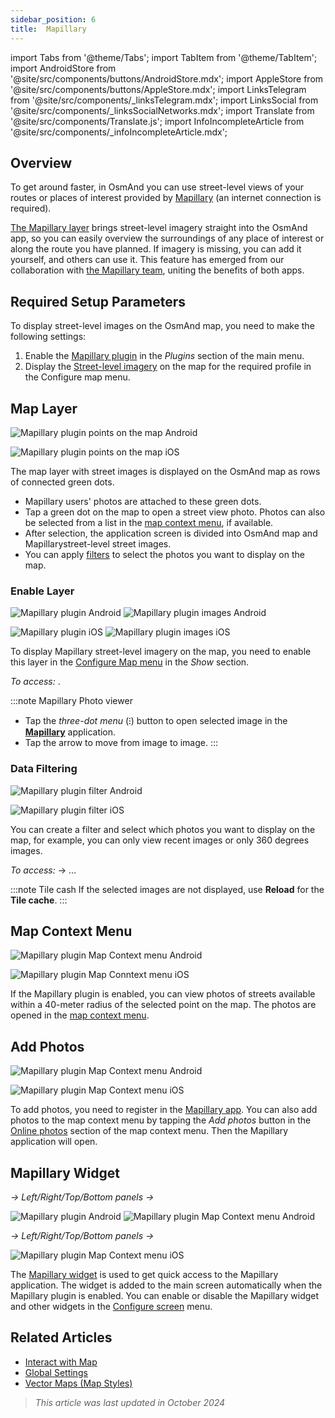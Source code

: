 ```yaml
---
sidebar_position: 6
title:  Mapillary
---
```


import Tabs from '@theme/Tabs';
import TabItem from '@theme/TabItem';
import AndroidStore from '@site/src/components/buttons/AndroidStore.mdx';
import AppleStore from '@site/src/components/buttons/AppleStore.mdx';
import LinksTelegram from '@site/src/components/_linksTelegram.mdx';
import LinksSocial from '@site/src/components/_linksSocialNetworks.mdx';
import Translate from '@site/src/components/Translate.js';
import InfoIncompleteArticle from '@site/src/components/_infoIncompleteArticle.mdx';


## Overview

To get around faster, in OsmAnd you can use street-level views of your routes or places of interest provided by [Mapillary](https://www.mapillary.com/) (an internet connection is required).  

[The Mapillary layer](https://www.mapillary.com/) brings street-level imagery straight into the OsmAnd app, so you can easily overview the surroundings of any place of interest or along the route you have planned. If imagery is missing, you can add it yourself, and others can use it. This feature has emerged from our collaboration with [the Mapillary team](https://www.mapillary.com/about), uniting the benefits of both apps.


## Required Setup Parameters

To display street-level images on the OsmAnd map, you need to make the following settings:

1. Enable the [Mapillary plugin](../plugins/#enable--disable) in the *Plugins* section of the main menu.
2. Display the [Street-level imagery](#enable-layer) on the map for the required profile in the Configure map menu.


## Map Layer

<Tabs groupId="operating-systems">

<TabItem value="android" label="Android">

![Mapillary plugin points on the map Android](@site/static/img/plugins/mapillary/mapillary_plugin_points_android.png)

</TabItem>

<TabItem value="ios" label="iOS">

![Mapillary plugin points on the map iOS](@site/static/img/plugins/mapillary/mapillary_plugin_points_ios.png)

</TabItem>

</Tabs>

The map layer with street images is displayed on the OsmAnd map as rows of connected green dots.

- Mapillary users' photos are attached to these green dots.
- Tap a green dot on the map to open a street view photo. Photos can also be selected from a list in the [map context menu](#map-context-menu), if available.
- After selection, the application screen is divided into OsmAnd map and Mapillarystreet-level street images.
- You can apply [filters](#data-filtering) to select the photos you want to display on the map.


### Enable Layer

<Tabs groupId="operating-systems">

<TabItem value="android" label="Android">

![Mapillary plugin Android](@site/static/img/plugins/mapillary/mapilary_enable_layer_1_andr.png) ![Mapillary plugin images Android](@site/static/img/plugins/mapillary/mapilary_enable_layer_2_andr.png)

</TabItem>

<TabItem value="ios" label="iOS">

![Mapillary plugin iOS](@site/static/img/plugins/mapillary/Mapilary_street_level_imagery_ios.png) ![Mapillary plugin images iOS](@site/static/img/plugins/mapillary/mapillary_plugin_images_ios.png)

</TabItem>

</Tabs>

To display Mapillary street-level imagery on the map, you need to enable this layer in the [Configure Map menu](../map/configure-map-menu.md) in the *Show* section.  

*To access: <Translate ids="shared_string_menu,configure_map,street_level_imagery"/>*.  

:::note Mapillary Photo viewer

- Tap the *three-dot menu* (&#8285;) button to open selected image in the [**Mapillary**](https://www.mapillary.com/mobile-apps) application.
- Tap the arrow to move from image to image.
:::


### Data Filtering

<Tabs groupId="operating-systems">

<TabItem value="android" label="Android">

![Mapillary plugin filter Android](@site/static/img/plugins/mapillary/mapillary_plugin_filter_android.png)

</TabItem>

<TabItem value="ios" label="iOS">

![Mapillary plugin filter iOS](@site/static/img/plugins/mapillary/mapillary_plugin_filter_ios.png)

</TabItem>

</Tabs>

You can create a filter and select which photos you want to display on the map, for example, you can only view recent images or only 360 degrees images.  

*To access: <Translate ids="shared_string_menu,configure_map,street_level_imagery"/>*→ &#8230;

:::note Tile cash
If the selected images are not displayed, use **Reload** for the **Tile cache**.
:::


## Map Context Menu

<Tabs groupId="operating-systems">

<TabItem value="android" label="Android">

![Mapillary plugin Map Context menu Android](@site/static/img/plugins/mapillary/mapillary_plugin_context_menu_android.png)

</TabItem>

<TabItem value="ios" label="iOS">

![Mapillary plugin Map Conntext menu iOS](@site/static/img/plugins/mapillary/mapillary_plugin_context_menu_ios.png)

</TabItem>

</Tabs>

If the Mapillary plugin is enabled, you can view photos of streets available within a 40-meter radius of the selected point on the map. The photos are opened in the [map context menu](../map/map-context-menu.md#online-photos).


## Add Photos

<Tabs groupId="operating-systems">

<TabItem value="android" label="Android">

![Mapillary plugin Map Context menu Android](@site/static/img/plugins/mapillary/mapillary_add_photos_andr.png)

</TabItem>

<TabItem value="ios" label="iOS">

![Mapillary plugin Map Context menu iOS](@site/static/img/plugins/mapillary/mapillary_add_photos_ios.png)

</TabItem>

</Tabs>

To add photos, you need to register in the [Mapillary app](https://www.mapillary.com/mobile-apps). You can also add photos to the map context menu by tapping the *Add photos* button in the [Online photos](../map/map-context-menu.md#online-photos) section of the map context menu. Then the Mapillary application will open.


## Mapillary Widget

<Tabs groupId="operating-systems">

<TabItem value="android" label="Android">

*<Translate android="true" ids="shared_string_menu,map_widget_config,shared_string_widgets"/> → Left/Right/Top/Bottom panels → <Translate android="true" ids="mapillary"/>*

![Mapillary plugin Android](@site/static/img/plugins/mapillary/mapillary_widget_1_andr.png)  ![Mapillary plugin Map Context menu Android](@site/static/img/plugins/mapillary/mapillary_widget_2_andr.png)

</TabItem>

<TabItem value="ios" label="iOS">

*<Translate ios="true" ids="shared_string_menu,layer_map_appearance,shared_string_widgets"/> → Left/Right/Top/Bottom panels → <Translate ios="true" ids="mapillary"/>*

![Mapillary plugin Map Context menu iOS](@site/static/img/plugins/mapillary/mapillary_app_activation_ios.png)

</TabItem>

</Tabs>

The [Mapillary widget](../widgets/info-widgets.md#mapillary-widget) is used to get quick access to the Mapillary application. The widget is added to the main screen automatically when the Mapillary plugin is enabled. You can enable or disable the Mapillary widget and other widgets in the [Configure screen](../widgets/configure-screen.md) menu.


## Related Articles

- [Interact with Map](../../user/map/interact-with-map.md)
- [Global Settings](../../user/personal/global-settings.md)
- [Vector Maps (Map Styles)](../../user/map/vector-maps.md)

> *This article was last updated in October 2024*
